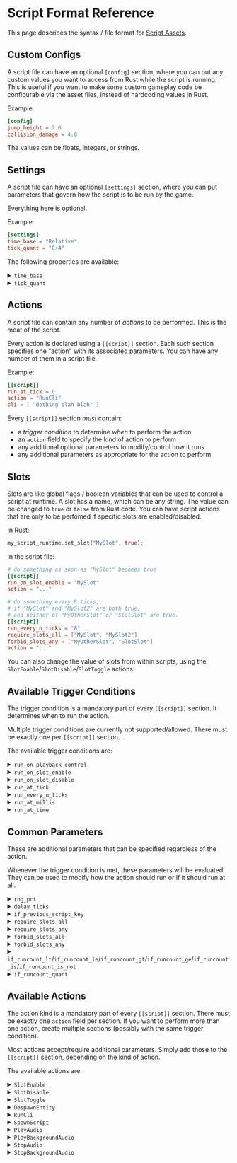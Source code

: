 # Script Format Reference

This page describes the syntax / file format for [Script Assets](./script.md).

## Custom Configs

A script file can have an optional `[config]` section, where you can put any
custom values you want to access from Rust while the script is running. This
is useful if you want to make some custom gameplay code be configurable via
the asset files, instead of hardcoding values in Rust.

Example:

```toml
[config]
jump_height = 7.0
collision_damage = 4.0
```

The values can be floats, integers, or strings.

## Settings

A script file can have an optional `[settings]` section, where you can put
parameters that govern how the script is to be run by the game.

Everything here is optional.

Example:

```toml
[settings]
time_base = "Relative"
tick_quant = "8+4"
```

The following properties are available:

<details>
  <summary>
  <code>time_base</code>
  </summary>

Configures the "time zero" point. From when does the script begin counting time?

 - `Relative`: from the moment it is spawned (default)
 - `Level`: from the moment the current level was loaded
 - `Startup`: from app startup

This allows you to use scripts for "global" behavior, which should be tied to
the level or the entire app runtime. Could be useful for background events.

The script will "catch up" on any missed time after it is spawned. For example,
if you spawn a script with `time_base = "Level"` long after the level has been
loaded, any non-periodic actions in the script that should have happened in the
time before the script was spawned will be performed at the first tick when the
script runs.

</details>

<details>
  <summary>
  <code>tick_quant</code>
  </summary>

Ensure the script time is quantized to a specific number of ticks. This is
useful when specific scripts must run aligned to specific time intervals.

For example, `"8+4"` means that the script is only allowed to start on a tick
number that is a multiple of 8, offset/delayed by 4 ticks.

</details>

## Actions

A script file can contain any number of *actions* to be performed. This is the
meat of the script.

Every action is declared using a `[[script]]` section. Each such section
specifies one "action" with its associated parameters. You can have any number
of them in a script file.

Example:

```toml
[[script]]
run_at_tick = 0
action = "RunCli"
cli = [ "dothing blah blah" ]
```

Every `[[script]]` section *must* contain:

 - a *trigger condition* to determine *when* to perform the action
 - an `action` field to specify the kind of action to perform
 - any additional optional parameters to modify/control how it runs
 - any additional parameters as appropriate for the action to perform

## Slots

Slots are like global flags / boolean variables that can be used to control
a script at runtime. A slot has a name, which can be any string. The
value can be changed to `true` or `false` from Rust code. You can have script
actions that are only to be perfomed if specific slots are enabled/disabled.

In Rust:

```rust
my_script_runtime.set_slot("MySlot", true);
```

In the script file:

```toml
# do something as soon as "MySlot" becomes true
[[script]]
run_on_slot_enable = "MySlot"
action = "..."

# do something every 8 ticks,
# if "MySlot" and "MySlot2" are both true,
# and neither of "MyOtherSlot" or "SlotSlot" are true.
[[script]]
run_every_n_ticks = "8"
require_slots_all = ["MySlot", "MySlot2"]
forbid_slots_any = ["MyOtherSlot", "SlotSlot"]
action = "..."
```

You can also change the value of slots from within scripts, using the
`SlotEnable`/`SlotDisable`/`SlotToggle` actions.

## Available Trigger Conditions

The trigger condition is a mandatory part of every `[[script]]` section. It
determines when to run the action.

Multiple trigger conditions are currently not supported/allowed. There must be
exactly one per `[[script]]` section.

The available trigger conditions are:

<details>
  <summary>
  <code>run_on_playback_control</code>
  </summary>

Example:

```toml
[[script]]
run_on_playback_control = "Stop"
action = "..."
```

Run the action at a special point in the script's playback lifecycle.
This is useful for performing initialization when the script starts and
cleanup when the script stops.

The available values are:
 - `"Start"`: whenever the current script asset is played (switched to)
 - `"Stop"`: whenever the current script stops playing (incl. when switching to another script)

</details>

<details>
  <summary>
  <code>run_on_slot_enable</code>
  </summary>

Example:

```toml
[[script]]
run_on_slot_enable = "MySlot"
action = "..."
```

Run the action whenever a specific *slot* is set to `true`.

This allows Rust code, etc., to control the script.

</details>

<details>
  <summary>
  <code>run_on_slot_disable</code>
  </summary>

Example:

```toml
[[script]]
run_on_slot_disable = "MySlot"
action = "..."
```

Run the action whenever a specific *slot* is set to `false`.

This allows Rust code, etc., to control the script.

</details>

<details>
  <summary>
  <code>run_at_tick</code>
  </summary>

Example:

```toml
[[script]]
run_at_tick = 96
action = "..."

[[script]]
run_at_tick = [12, 16, 18]
action = "..."
```

Run the action on the given tick number(s).

Tick numbers count from the start of the script. May be affected by script settings.

</details>

<details>
  <summary>
  <code>run_every_n_ticks</code>
  </summary>

Example:

```toml
[[script]]
run_every_n_ticks = "16"
action = "..."

[[script]]
run_every_n_ticks = "12+8"
action = "..."
```

Run the action periodically, quantized to the given TickQuant value.

In the example above:
 - the first action will run on ticks 0, 16, 32, 48, 64, 80, ...
 - the second action will run on ticks 8, 20, 32, 44, 56, 68 ...

Does not catch up on missed time (if the `time_base` setting is not `Relative`).

</details>

<details>
  <summary>
  <code>run_at_millis</code>
  </summary>

Example:

```toml
[[script]]
run_at_millis = 250
action = "..."

[[script]]
run_at_millis = [100, 200, 300]
action = "..."
```

Run the action when the given number of milliseconds have elapsed.

If you specify multiple values, the action will be triggered at each one of them.

Time is counted from the start of the script. Affected by the `time_base` setting.

</details>

<details>
  <summary>
  <code>run_at_time</code>
  </summary>

Example:

```toml
[[script]]
run_at_time = "1:13:17.315"
action = "..."

[[script]]
run_at_time = ["1:00", "2:00", "7:00"]
action = "..."
```

Run the action when the given amount of time has elapsed.

If you specify multiple values, the action will be triggered at each one of them.

Time is counted from the start of the script. Affected by the `time_base` setting.

The syntax for the time allows you to specify: hours, minutes, seconds, fraction
of the second. Everything except for the seconds is optional. Minutes/seconds
over 60 are accepted. Leading zeros are optional.

Examples:
 - `"10"`: 10 seconds
 - `"5:00"`: 5 minutes
 - `1:00:05`: 1 hour, 5 seconds
 - `1:7:5.25`: 1 hour, 7 minutes, 5.25 seconds
 - `5:80`: 5 minutes + 80 seconds (effectively the same as `"6:20"`)

</details>

## Common Parameters

These are additional parameters that can be specified regardless of the action.

Whenever the trigger condition is met, these parameters will be evaluated. They
can be used to modify how the action should run or if it should run at all.

<details>
  <summary>
  <code>rng_pct</code>
  </summary>

Example:

```toml
# At 5 minutes, there is a 15% chance of something happening
[[script]]
run_at_time = "5:00"
rng_pct = 15
action = "..."

# Every 360 ticks, there is a 50% chance of something happening
[[script]]
run_every_n_ticks = "360"
rng_pct = 50
```

Adds an element of randomness. Set the probability of whether the action should be run.

The value should be a number between `0.0` and `100.0`, indicating a percentage.

</details>

<details>
  <summary>
  <code>delay_ticks</code>
  </summary>

Example:

```toml
# do something 5 ticks after "MySlot" becomes true
[[script]]
run_on_slot_enable = "MySlot"
delay_ticks = 5
action = "..."
```

Delays the action to happen a certain number of tick later, after the trigger
condition is hit.

</details>

<details>
  <summary>
  <code>if_previous_script_key</code>
  </summary>

Example:

```toml
# do something special on startup but only if
# transitioning from "player.behavior.special"
[[script]]
run_on_playback_control = "Start"
if_previous_script_key = "player.behavior.special"
action = "..."
```

Only performs the action if a specific other script was running before this one.

This parameter allows you to implement special transitions, by making the current
script behave differently (perform different actions) depending on what
script preceded it.

</details>

<details>
  <summary>
  <code>require_slots_all</code>
  </summary>

Example:

```toml
# do something at the 5-minute-mark, but only if
# the "ExtraDifficulty" and "FirstVisit" slots are set
[[script]]
run_at_time = "5:00"
require_slots_all = ["ExtraDifficulty", "FirstVisit"]
action = "..."
```

Checks the values of the specified slots and only performs the action if
all of them are `true`.

</details>

<details>
  <summary>
  <code>require_slots_any</code>
  </summary>

Example:

```toml
# do something at the 5-minute-mark, but only if
# either "FullHealth" or "HealingAvailable" slots are set
[[script]]
run_at_time = "5:00"
require_slots_any = ["FullHealth", "HealingAvailable"]
action = "..."
```

Checks the values of the specified slots and only performs the action if
at least one them is `true`.

</details>

<details>
  <summary>
  <code>forbid_slots_all</code>
  </summary>

Example:

```toml
# do something at the 5-minute-mark, but only if
# "FullHealth" and "HealingAvailable" slots are both false
[[script]]
run_at_time = "5:00"
forbid_slots_all = ["FullHealth", "HealingAvailable"]
action = "..."
```

Checks the values of the specified slots and only performs the action if
all of them are `false`.

</details>

<details>
  <summary>
  <code>forbid_slots_any</code>
  </summary>

Example:

```toml
# do something at the 5-minute-mark, but only if
# neither of "BossDefeated" or "FirstVisit" slots are set
[[script]]
run_at_time = "5:00"
forbid_slots_any = ["BossDefeated", "FirstVisit"]
action = "..."
```

Checks the values of the specified slots and does not perform the action if
any of them is `true`.

</details>

<details>
  <summary>
  <code>if_runcount_lt</code>/<code>if_runcount_le</code>/<code>if_runcount_gt</code>/<code>if_runcount_ge</code>/<code>if_runcount_is</code>/<code>if_runcount_is_not</code>
  </summary>

Example:

```toml
# Do something at the start when the script starts playing,
# but only for the first 3 times it runs
[[script]]
run_on_playback_control = "Start"
if_runcount_le = 3
action = "..."

# Do something every 5+1 ticks, but only
# after the script has been run more than twice
[[script]]
run_every_n_ticks = "5+1"
if_runcount_gt = 2
action = "..."

# Do something as soon as the "attack" slot is enabled,
# but only if the script is run for the first time
[[script]]
run_on_slot_enable = "attack"
if_runcount_is = 0
action = "..."

# Do something when the script starts, but
# not on the third, seventh, and ninth time it runs.
[[script]]
run_on_playback_control = "Start"
if_runcount_is = [ 3, 7, 9 ]
action = "..."
```

Only run the action if the current runcount is:

 - less than a given value (`lt`)
 - less than or equal to a given value (`le`)
 - greater than a given value (`gt`)
 - greater than or equal to a given value (`ge`)
 - equal to any of the specified values (`is`)
 - not equal to any of the specified values (`is_not`)

</details>

<details>
  <summary>
  <code>if_runcount_quant</code>
  </summary>

Example:

```toml
# Do something when the script starts,
# but only every fifth run
[[script]]
run_on_playback_control = "Start"
if_runcount_quant = "5"
action = "..."

# Do something as soon as the "attack" slot is enabled,
# but only on runs 2, 7, 12, 17, ...
[[script]]
run_on_slot_enable = "attack"
if_runcount_quant = "5+2"
action = "..."
```

Only run the action if the current runcount matches a "quant" pattern
(this is the same syntax as for `run_every_n_ticks`, etc.).

This allows you to do things "every N runcounts".

</details>

## Available Actions

The action kind is a mandatory part of every `[[script]]` section. There must be
exactly one `action` field per section. If you want to perform more than one
action, create multiple sections (possibly with the same trigger condition).

Most actions accept/require additional parameters. Simply add those to the
`[[script]]` section, depending on the kind of action.

The available actions are:

<details>
  <summary>
  <code>SlotEnable</code>
  </summary>

Example:

```toml
[[script]]
action = "SlotEnable"
slot = "MySlot"
```

Sets the value of `slot` to `true`.

</details>

<details>
  <summary>
  <code>SlotDisable</code>
  </summary>

Example:

```toml
[[script]]
action = "SlotDisable"
slot = "MySlot"
```

Sets the value of `slot` to `false`.

</details>

<details>
  <summary>
  <code>SlotToggle</code>
  </summary>

Example:

```toml
[[script]]
action = "SlotToggle"
slot = "MySlot"
```

Sets the value of `slot` to the inverse of its current value.

</details>

<details>
  <summary>
  <code>DespawnEntity</code>
  </summary>

Example:

```toml
[[script]]
action = "DespawnEntity"

[[script]]
action = "DespawnEntity"
label = "mythingies"
```

If the `label` field is not present, despawns the current entity (the one
hosting the script). This will cause the script to be terminated.

If the `label` field is present, will use the [`EntityLabels`] resource to find
all entities with the given label string and despawn them.

</details>

<details>
  <summary>
  <code>RunCli</code>
  </summary>

Example:

```toml
[[script]]
action = "RunCli"
cli = [
  "hello",
]
```

Runs one or more [CLI commands](./cli-ref.md), just like you can do manually
from the [dev console](./cli.md).

Requires the `cli` field, which is a list of CLI strings to evaluate.

All of them will run on the same tick / script update, in order.

</details>

<details>
  <summary>
  <code>SpawnScript</code>
  </summary>

Example:

```toml
[[script]]
action = "SpawnScript"
asset_key = "script.asset.key"
```

Runs the given script asset. Will create a new Bevy entity for it.

</details>

<details>
  <summary>
  <code>PlayAudio</code>
  </summary>

Example:

```toml
[[script]]
run_on_slot_enable = "Play"
action = "PlayAudio"
asset_key = "sound.example"
```

```toml
[[script]]
run_at_tick = 500
action = "PlayAudio"
asset_key = "sound.example"
volume = 0.5
pan = -0.25
```

```toml
[[script]]
run_at_tick = 0
action = "PlayAudio"
asset_key = "sound.footsteps"
volume = 0.25
label = "Footsteps"
```

Plays the given audio asset in a manner that is precisely timed according
to the script action's trigger condition.

The sound timing is carefully enforced. For example, you could use this
action as a sort of "musical sequencer" to play sounds at specific time
intervals to form rhythmic patterns.

This should only be used for short sound effects. For music, ambience,
etc, use `"PlayBackgroundAudio"` instead.

The `volume` and `pan` options default to `1.0` and `0.0`, respectively.
Pan ranges from `-1.0` (fully to the left) to `1.0` (fully to the right).

The `label` option can be used to assign a string label to the sound. This is
useful if you would like to later stop the sound using a `StopBackgroundAudio`
script action.

</details>

<details>
  <summary>
  <code>PlayBackgroundAudio</code>
  </summary>

Example:

```toml
[[script]]
run_on_slot_enable = "Play"
action = "PlayBackgroundAudio"
asset_key = "sound.mymusic"
```

```toml
[[script]]
run_at_tick = 100
action = "PlayBackgroundAudio"
asset_key = "sound.mymusic2"
volume = 0.25
loop = true
label = "ExtraAmbience"
```

Plays the given audio asset independently of any precisely timed sounds.

This should be used for music, ambience, and other long-running sounds that do
not need to be precisely timed.

If you want precise timing, use the `"PlayAudio"` action instead.

The `volume` option defaults to `1.0`. Panning is not supported.

The `loop` option will make the audio loop indefinitely, instead of stopping
when finished.  Defaults to `false`.

The `label` option can be used to assign a string label to the sound. This is
useful if you would like to later stop the sound using a `StopBackgroundAudio`
script action.

</details>

<details>
  <summary>
  <code>StopAudio</code>
  </summary>

Example:

```toml
# Stops all sounds started by the current script
[[script]]
run_on_playback_control = "Stop"
action = "StopAudio"
```

```toml
# Stops all sounds (that use precise timing)
[[script]]
run_on_playback_control = "Stop"
action = "StopAudio"
current_script_only = false
```

```toml
# Stops all sounds labeled "Footsteps" that were started by the current script
[[script]]
run_on_playback_control = "Stop"
action = "StopAudio"
label = "Footsteps"
```

```toml
# Stops all sounds labeled "Attacks", regardless of how they were started
[[script]]
run_on_slot_enable = "MySlot"
action = "StopAudio"
current_script_only = false
label = "Attacks"
```

Stops sounds that were played using the precise timing system (e.g by a
`PlayAudio` script action).

The selection of which sounds to stop can be controlled by the
`current_script_only` and `label` options.

`current_script_only` defaults to `true`. If `true`, only sounds started by
the current run of the script will be stopped. Sounds that were started by
other scripts, previous runs of the current script, or Rust code, will not
be affected. If `false`, all sounds will be considered, regardless of how
they were started.

`label` can be used to specify a specific label string. If set, only sounds
with that label will be stopped.

</details>

<details>
  <summary>
  <code>StopBackgroundAudio</code>
  </summary>

Example:

```toml
# Stops all background sounds started by the current script
[[script]]
run_on_playback_control = "Stop"
action = "StopBackgroundAudio"
```

```toml
# Stops all background sounds, regardless of how they were started
[[script]]
run_on_playback_control = "Stop"
action = "StopBackgroundAudio"
current_script_only = false
```

```toml
# Stops all sounds labeled "Music" that were started by the current script
[[script]]
run_on_playback_control = "Stop"
action = "StopBackgroundAudio"
label = "Music"
```

```toml
# Stops all sounds labeled "ExtraAmbience", regardless of how they were started
[[script]]
run_on_slot_enable = "MySlot"
action = "StopBackgroundAudio"
current_script_only = false
label = "ExtraAmbience"
```

Stops background sounds (that do not use the precise timing system).
This applies to sounds started with the `PlayBackgroundAudio` script action,
as well as any sounds played using `bevy_audio` entities in Rust code.

The selection of which sounds to stop can be controlled by the
`current_script_only` and `label` options.

`current_script_only` defaults to `true`. If `true`, only sounds started by
the current run of the script will be stopped. Sounds that were started by
other scripts, previous runs of the current script, or Rust code, will not
be affected. If `false`, all sounds will be considered, regardless of how
they were started.

`label` can be used to specify a specific label string. If set, only sounds
with that label will be stopped.

</details>

[`EntityLabels`]: https://theseekergame.github.io/api/theseeker_engine/script/label/struct.EntityLabels.html
